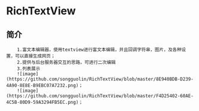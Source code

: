 # RichTextView
## 简介
        1.富文本编辑器，使用textview进行富文本编辑，并且回调字符串，图片，及各种设置，可以直接生成网页；
        2.提供与后台服务器交互的思路，可进行二次编辑
        3.列表展示
        ![image](https://github.com/songguolin/RichTextView/blob/master/8E940BDB-D239-4A90-8E8E-B9EBC07A7232.png)；
        ![image](https://github.com/songguolin/RichTextView/blob/master/F4D25402-60AE-4C5B-80D9-59A3294FB5EC.png)；

